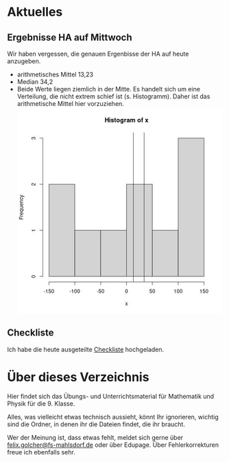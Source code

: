 # Aktuelles

## Ergebnisse HA auf Mittwoch

Wir haben vergessen, die genauen Ergenbisse der HA auf heute anzugeben.

* arithmetisches Mittel 13,23
* Median 34,2
* Beide Werte liegen ziemlich in der Mitte. Es handelt sich um eine Verteilung, die nicht extrem schief ist (s. Histogramm). Daher ist das arithmetische Mittel hier vorzuziehen. 
![Histogramm unserer Daten](pics/eink.jpg)

## Checkliste

Ich habe die heute ausgeteilte [Checkliste](mathe/mitschriften_und_texte/checkliste1.pdf) hochgeladen.

# Über dieses Verzeichnis

Hier findet sich das Übungs- und Unterrichtsmaterial für Mathematik und Physik für die 9. Klasse.

Alles, was vielleicht etwas technisch aussieht, könnt Ihr ignorieren, wichtig sind die Ordner, in denen ihr die Dateien findet, die ihr braucht.

Wer der Meinung ist, dass etwas fehlt, meldet sich gerne über [felix.golcher@fs-mahlsdorf.de](mailto:felix.golcher@fs-mahlsdorf.de) oder über Edupage. Über Fehlerkorrekturen freue ich ebenfalls sehr.
